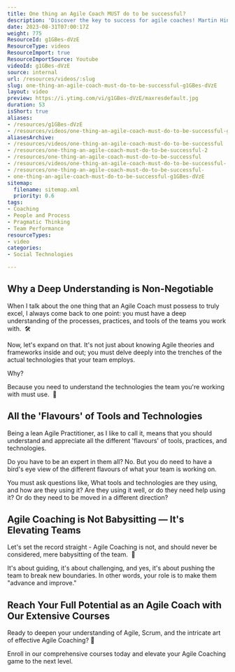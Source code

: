 ```yaml
---
title: One thing an Agile Coach MUST do to be successful?
description: 'Discover the key to success for agile coaches! Martin Hinshelwood shares essential insights for thriving in agile consulting. #Agile #Coaching #Scrum'
date: 2023-08-31T07:00:17Z
weight: 775
ResourceId: g1GBes-dVzE
ResourceType: videos
ResourceImport: true
ResourceImportSource: Youtube
videoId: g1GBes-dVzE
source: internal
url: /resources/videos/:slug
slug: one-thing-an-agile-coach-must-do-to-be-successful-g1GBes-dVzE
layout: video
preview: https://i.ytimg.com/vi/g1GBes-dVzE/maxresdefault.jpg
duration: 53
isShort: true
aliases:
- /resources/g1GBes-dVzE
- /resources/videos/one-thing-an-agile-coach-must-do-to-be-successful-g1GBes-dVzE
aliasesArchive:
- /resources/videos/one-thing-an-agile-coach-must-do-to-be-successful
- /resources/one-thing-an-agile-coach-must-do-to-be-successful-2
- /resources/one-thing-an-agile-coach-must-do-to-be-successful
- /resources/videos/one-thing-an-agile-coach-must-do-to-be-successful-
- /resources/one-thing-an-agile-coach-must-do-to-be-successful-
- one-thing-an-agile-coach-must-do-to-be-successful-g1GBes-dVzE
sitemap:
  filename: sitemap.xml
  priority: 0.6
tags:
- Coaching
- People and Process
- Pragmatic Thinking
- Team Performance
resourceTypes:
- video
categories:
- Social Technologies

---
```

## Why a Deep Understanding is Non-Negotiable

When I talk about the one thing that an Agile Coach must possess to truly excel, I always come back to one point: you must have a deep understanding of the processes, practices, and tools of the teams you work with.  🛠

Now, let's expand on that. It's not just about knowing Agile theories and frameworks inside and out; you must delve deeply into the trenches of the actual technologies that your team employs.

Why?

Because you need to understand the technologies the team you're working with must use.  🎯

## All the 'Flavours' of Tools and Technologies

Being a lean Agile Practitioner, as I like to call it, means that you should understand and appreciate all the different 'flavours' of tools, practices, and technologies.

Do you have to be an expert in them all? No. But you do need to have a bird's eye view of the different flavours of what your team is working on.

You must ask questions like, What tools and technologies are they using, and how are they using it? Are they using it well, or do they need help using it? Or do they need to be moved in a different direction?

## Agile Coaching is Not Babysitting — It's Elevating Teams

Let's set the record straight - Agile Coaching is not, and should never be considered, mere babysitting of the team.  🌟

It's about guiding, it's about challenging, and yes, it's about pushing the team to break new boundaries. In other words, your role is to make them "advance and improve."

## Reach Your Full Potential as an Agile Coach with Our Extensive Courses

Ready to deepen your understanding of Agile, Scrum, and the intricate art of effective Agile Coaching? 🌟

Enroll in our comprehensive courses today and elevate your Agile Coaching game to the next level.
